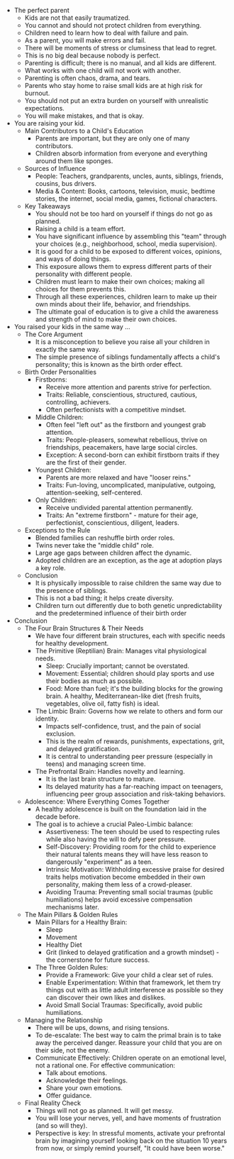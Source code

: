 - The perfect parent
    - Kids are not that easily traumatized.
    - You cannot and should not protect children from everything.
    - Children need to learn how to deal with failure and pain.
    - As a parent, you will make errors and fail.
    - There will be moments of stress or clumsiness that lead to regret.
    - This is no big deal because nobody is perfect.
    - Parenting is difficult; there is no manual, and all kids are different.
    - What works with one child will not work with another.
    - Parenting is often chaos, drama, and tears.
    - Parents who stay home to raise small kids are at high risk for burnout.
    - You should not put an extra burden on yourself with unrealistic expectations.
    - You will make mistakes, and that is okay.
- You are raising your kid.
    - Main Contributors to a Child's Education
        - Parents are important, but they are only one of many contributors.
        - Children absorb information from everyone and everything around them like sponges.
    - Sources of Influence
        - People: Teachers, grandparents, uncles, aunts, siblings, friends, cousins, bus drivers.
        - Media & Content: Books, cartoons, television, music, bedtime stories, the internet, social media, games, fictional characters.
    - Key Takeaways
        - You should not be too hard on yourself if things do not go as planned.
        - Raising a child is a team effort.
        - You have significant influence by assembling this "team" through your choices (e.g., neighborhood, school, media supervision).
        - It is good for a child to be exposed to different voices, opinions, and ways of doing things.
        - This exposure allows them to express different parts of their personality with different people.
        - Children must learn to make their own choices; making all choices for them prevents this.
        - Through all these experiences, children learn to make up their own minds about their life, behavior, and friendships.
        - The ultimate goal of education is to give a child the awareness and strength of mind to make their own choices.
- You raised your kids in the same way ...
    - The Core Argument
        - It is a misconception to believe you raise all your children in exactly the same way.
        - The simple presence of siblings fundamentally affects a child's personality; this is known as the birth order effect.
    - Birth Order Personalities
        - Firstborns:
            - Receive more attention and parents strive for perfection.
            - Traits: Reliable, conscientious, structured, cautious, controlling, achievers.
            - Often perfectionists with a competitive mindset.
        - Middle Children:
            - Often feel "left out" as the firstborn and youngest grab attention.
            - Traits: People-pleasers, somewhat rebellious, thrive on friendships, peacemakers, have large social circles.
            - Exception: A second-born can exhibit firstborn traits if they are the first of their gender.
        - Youngest Children:
            - Parents are more relaxed and have "looser reins."
            - Traits: Fun-loving, uncomplicated, manipulative, outgoing, attention-seeking, self-centered.
        - Only Children:
            - Receive undivided parental attention permanently.
            - Traits: An "extreme firstborn" - mature for their age, perfectionist, conscientious, diligent, leaders.
    - Exceptions to the Rule
        - Blended families can reshuffle birth order roles.
        - Twins never take the "middle child" role.
        - Large age gaps between children affect the dynamic.
        - Adopted children are an exception, as the age at adoption plays a key role.
    - Conclusion
        - It is physically impossible to raise children the same way due to the presence of siblings.
        - This is not a bad thing; it helps create diversity.
        - Children turn out differently due to both genetic unpredictability and the predetermined influence of their birth order
- Conclusion
    - The Four Brain Structures & Their Needs
        - We have four different brain structures, each with specific needs for healthy development.
        - The Primitive (Reptilian) Brain: Manages vital physiological needs.
            - Sleep: Crucially important; cannot be overstated.
            - Movement: Essential; children should play sports and use their bodies as much as possible.
            - Food: More than fuel; it's the building blocks for the growing brain. A healthy, Mediterranean-like diet (fresh fruits, vegetables, olive oil, fatty fish) is ideal.
        - The Limbic Brain: Governs how we relate to others and form our identity.
            - Impacts self-confidence, trust, and the pain of social exclusion.
            - This is the realm of rewards, punishments, expectations, grit, and delayed gratification.
            - It is central to understanding peer pressure (especially in teens) and managing screen time.
        - The Prefrontal Brain: Handles novelty and learning.
            - It is the last brain structure to mature.
            - Its delayed maturity has a far-reaching impact on teenagers, influencing peer group association and risk-taking behaviors.
    - Adolescence: Where Everything Comes Together
        - A healthy adolescence is built on the foundation laid in the decade before.
        - The goal is to achieve a crucial Paleo-Limbic balance:
            - Assertiveness: The teen should be used to respecting rules while also having the will to defy peer pressure.
            - Self-Discovery: Providing room for the child to experience their natural talents means they will have less reason to dangerously "experiment" as a teen.
            - Intrinsic Motivation: Withholding excessive praise for desired traits helps motivation become embedded in their own personality, making them less of a crowd-pleaser.
            - Avoiding Trauma: Preventing small social traumas (public humiliations) helps avoid excessive compensation mechanisms later.
    - The Main Pillars & Golden Rules
        - Main Pillars for a Healthy Brain:
            - Sleep
            - Movement
            - Healthy Diet
            - Grit (linked to delayed gratification and a growth mindset) - the cornerstone for future success.
        - The Three Golden Rules:
            - Provide a Framework: Give your child a clear set of rules.
            - Enable Experimentation: Within that framework, let them try things out with as little adult interference as possible so they can discover their own likes and dislikes.
            - Avoid Small Social Traumas: Specifically, avoid public humiliations.
    - Managing the Relationship
        - There will be ups, downs, and rising tensions.
        - To de-escalate: The best way to calm the primal brain is to take away the perceived danger. Reassure your child that you are on their side, not the enemy.
        - Communicate Effectively: Children operate on an emotional level, not a rational one. For effective communication:
            - Talk about emotions.
            - Acknowledge their feelings.
            - Share your own emotions.
            - Offer guidance.
    - Final Reality Check
        - Things will not go as planned. It will get messy.
        - You will lose your nerves, yell, and have moments of frustration (and so will they).
        - Perspective is key: In stressful moments, activate your prefrontal brain by imagining yourself looking back on the situation 10 years from now, or simply remind yourself, "It could have been worse."
